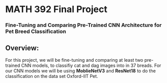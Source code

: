 # MATH 392 Final Project
### Fine-Tuning and Comparing Pre-Trained CNN Architecture for Pet Breed Classification
## Overview:
For this project, we will be fine-tuning and comparing at least two pre-trained CNN models, to classifiy cat and dag images into in 37 breads. For our CNN models we will be using  **MoblieNetV3** and **ResNet18** to do the classification on the data set Oxford-IIT Pet.
